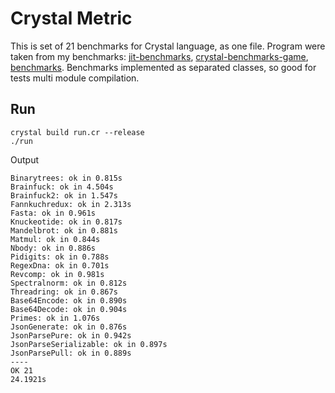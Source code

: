 # Crystal Metric

This is set of 21 benchmarks for Crystal language, as one file. Program were taken from my benchmarks: [jit-benchmarks](https://github.com/kostya/jit-benchmarks), [crystal-benchmarks-game](https://github.com/kostya/crystal-benchmarks-game), [benchmarks](https://github.com/kostya/benchmarks). Benchmarks implemented as separated classes, so good for tests multi module compilation.

## Run

```
crystal build run.cr --release
./run
```

Output

```
Binarytrees: ok in 0.815s
Brainfuck: ok in 4.504s
Brainfuck2: ok in 1.547s
Fannkuchredux: ok in 2.313s
Fasta: ok in 0.961s
Knuckeotide: ok in 0.817s
Mandelbrot: ok in 0.881s
Matmul: ok in 0.844s
Nbody: ok in 0.886s
Pidigits: ok in 0.788s
RegexDna: ok in 0.701s
Revcomp: ok in 0.981s
Spectralnorm: ok in 0.812s
Threadring: ok in 0.867s
Base64Encode: ok in 0.890s
Base64Decode: ok in 0.904s
Primes: ok in 1.076s
JsonGenerate: ok in 0.876s
JsonParsePure: ok in 0.942s
JsonParseSerializable: ok in 0.897s
JsonParsePull: ok in 0.889s
----
OK 21
24.1921s
```